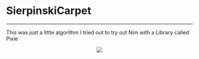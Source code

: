# SierpinskiCarpet
---
This was just a little algorithm I tried out to try out Nim with a Library called Pixie

<p align="center">
   <img src="https://media.giphy.com/media/EthX39Ytv77pWx0rat/giphy.gif"/>
</p>
